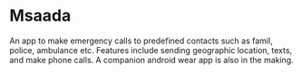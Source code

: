 Msaada
======

An app to make emergency calls to predefined contacts such as famil, police, ambulance etc. Features include sending geographic location, texts, and make phone calls. A companion android wear app is also in the making.
